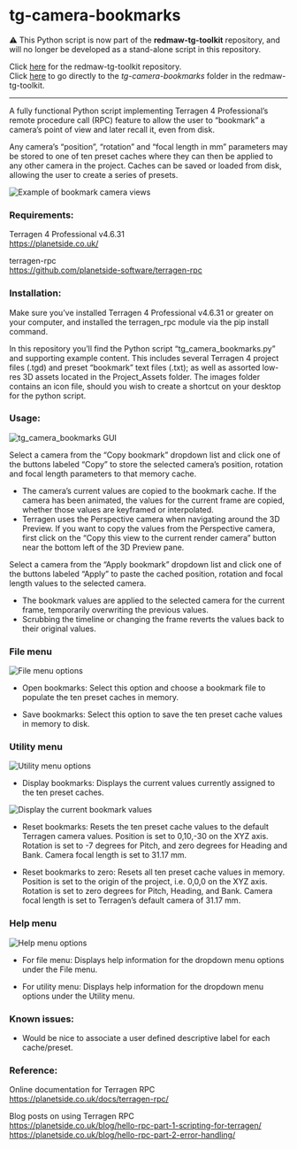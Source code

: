 # tg-camera-bookmarks
&#9888; This Python script is now part of the <b>redmaw-tg-toolkit</b> repository, and will no longer be developed as a stand-alone script in this repository.

Click [here](https://github.com/RedMawVFX/redmaw-tg-toolkit) for the redmaw-tg-toolkit repository.<br> 
Click [here](https://github.com/RedMawVFX/redmaw-tg-toolkit/tree/main/scripts/tg-camera-bookmarks) to go directly to the <i>tg-camera-bookmarks</i> folder in the redmaw-tg-toolkit.
<hr>
A fully functional Python script implementing Terragen 4 Professional’s remote procedure call (RPC) feature to allow the user to “bookmark” a camera’s point of view and later recall it, even from disk. 

Any camera’s “position”, “rotation” and “focal length in mm” parameters may be stored to one of ten preset caches where they can then be applied to any other camera in the project.  Caches can be saved or loaded from disk, allowing the user to create a series of presets.

![Example of bookmark camera views](images/tg_camera_bookmarks_composition.jpg)

### Requirements:

Terragen 4 Professional v4.6.31 <br>
https://planetside.co.uk/

terragen-rpc <br>
https://github.com/planetside-software/terragen-rpc

### Installation:

Make sure you’ve installed Terragen 4 Professional v4.6.31 or greater on your computer, and installed the terragen_rpc module via the pip install command.

In this repository you’ll find the Python script “tg_camera_bookmarks.py” and supporting example content.  This includes several Terragen 4 project files (.tgd) and preset “bookmark” text files (.txt); as well as assorted low-res 3D assets located in the Project_Assets folder. The images folder contains an icon file, should you wish to create a shortcut on your desktop for the python script.


### Usage:

![tg_camera_bookmarks GUI](images/tg_camera_bookmark_gui.jpg)

Select a camera from the “Copy bookmark” dropdown list and click one of the buttons labeled “Copy” to store the selected camera’s position, rotation and focal length parameters to that memory cache.
* The camera’s current values are copied to the bookmark cache. If the camera has been animated, the values for the current frame are copied, whether those values are keyframed or interpolated.
* Terragen uses the Perspective camera when navigating around the 3D Preview.  If you want to copy the values from the Perspective camera, first click on the “Copy this view to the current render camera” button near the bottom left of the 3D Preview pane.

Select a camera from the “Apply bookmark” dropdown list and click one of the buttons labeled “Apply” to paste the cached position, rotation and focal length values to the selected camera.
* The bookmark values are applied to the selected camera for the current frame, temporarily overwriting the previous values.  
* Scrubbing the timeline or changing the frame reverts the values back to their original values.

### File menu

![File menu options](/images/tg_camera_bookmark_file_menu.jpg)

* Open bookmarks: Select this option and choose a bookmark file to populate the ten preset caches in memory.

* Save bookmarks: Select this option to save the ten preset cache values in memory to disk.

### Utility menu

![Utility menu options](/images/tg_camera_bookmark_utility_menu.jpg)

* Display bookmarks: Displays the current values currently assigned to the ten preset caches.

![Display the current bookmark values](/images/tg_camera_bookmark_Display_Bookmarks.jpg)

* Reset bookmarks: Resets the ten preset cache values to the default Terragen camera values.  Position is set to 0,10,-30 on the XYZ axis.  Rotation is set to -7 degrees for Pitch, and zero degrees for Heading and Bank.  Camera focal length is set to 31.17 mm.

* Reset bookmarks to zero: Resets all ten preset cache values in memory.  Position is set to the origin of the project, i.e. 0,0,0 on the XYZ axis.  Rotation is set to zero degrees for Pitch, Heading, and Bank.   Camera focal length is set to Terragen’s default camera of 31.17 mm.


### Help menu

![Help menu options](/images/tg_camera_bookmark_help_menu.jpg)

* For file menu: Displays help information for the dropdown menu options under the File menu.
 
* For utility menu:  Displays help information for the dropdown menu options under the Utility menu.


### Known issues:
* Would be nice to associate a user defined descriptive label for each cache/preset.

### Reference: <br>

Online documentation for Terragen RPC <br>
https://planetside.co.uk/docs/terragen-rpc/

Blog posts on using Terragen RPC <br>
https://planetside.co.uk/blog/hello-rpc-part-1-scripting-for-terragen/ <br>
https://planetside.co.uk/blog/hello-rpc-part-2-error-handling/


